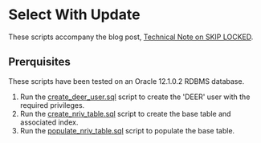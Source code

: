 Select With Update
==================

These scripts accompany the blog post, [Technical Note on SKIP LOCKED](https://yaocm.wordpress.com/2019/04/02/technical-note-on-skip-locked).

Prerquisites
------------

These scripts have been tested on an Oracle 12.1.0.2 RDBMS database.

1. Run the [create_deer_user.sql](../blob/master/create_deer_user.sql) script to create the 'DEER' user with the required privileges.
1. Run the [create_nriv_table.sql](../blob/master/create_nriv_table.sql) script to create the base table and associated index.
1. Run the [populate_nriv_table.sql](../blob/master/populate_nriv_table.sql) script to populate the base table.
